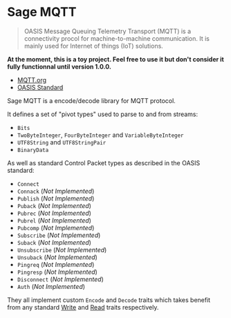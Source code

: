 # Sage MQTT

> OASIS Message Queuing Telemetry Transport (MQTT) is a connectivity procol for machine-to-machine communication. It is mainly used for Internet of things (IoT) solutions.

**At the moment, this is a toy project. Feel free to use it but don't consider it fully functionnal until version 1.0.0.**

- [MQTT.org](http://mqtt.org/)
- [OASIS Standard](https://docs.oasis-open.org/mqtt/mqtt/v5.0/mqtt-v5.0.html)

Sage MQTT is a encode/decode library for MQTT protocol.

It defines a set of "pivot types" used to parse to and from streams:

- `Bits`
- `TwoByteInteger`, `FourByteInteger` and `VariableByteInteger`
- `UTF8String` and `UTF8StringPair`
- `BinaryData`

As well as standard Control Packet types as described in the OASIS standard:

- `Connect`
- `Connack` (_Not Implemented_)
- `Publish` (_Not Implemented_)
- `Puback` (_Not Implemented_)
- `Pubrec` (_Not Implemented_)
- `Pubrel` (_Not Implemented_)
- `Pubcomp` (_Not Implemented_)
- `Subscribe` (_Not Implemented_)
- `Suback` (_Not Implemented_)
- `Unsubscribe` (_Not Implemented_)
- `Unsuback` (_Not Implemented_)
- `Pingreq` (_Not Implemented_)
- `Pingresp` (_Not Implemented_)
- `Disconnect` (_Not Implemented_)
- `Auth` (_Not Implemented_)

They all implement custom `Encode` and `Decode` traits which takes benefit from any standard [Write](https://doc.rust-lang.org/std/io/trait.Write.html) and [Read](https://doc.rust-lang.org/std/io/trait.Read.html) traits respectively. 

